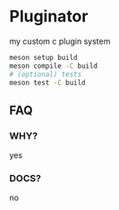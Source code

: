 # Pluginator

my custom c plugin system

```sh
meson setup build
meson compile -C build
# (optional) tests
meson test -C build
```

## FAQ

### WHY?
yes

### DOCS?
no
